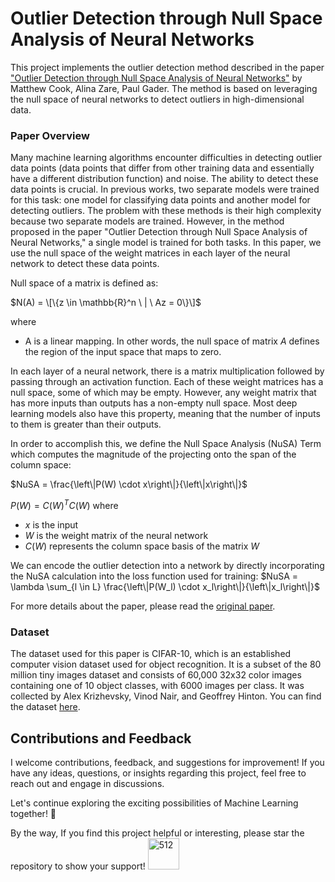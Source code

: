 # Outlier Detection through Null Space Analysis of Neural Networks

This project implements the outlier detection method described in the paper ["Outlier Detection through Null Space Analysis of Neural Networks"](https://arxiv.org/pdf/2007.01263.pdf) by Matthew Cook, Alina Zare, Paul Gader. The method is based on leveraging the null space of neural networks to detect outliers in high-dimensional data.


### Paper Overview

Many machine learning algorithms encounter difficulties in detecting outlier data points (data points that differ from other training data and essentially have a different distribution function) and noise. The ability to detect these data points is crucial. In previous works, two separate models were trained for this task: one model for classifying data points and another model for detecting outliers. The problem with these methods is their high complexity because two separate models are trained. However, in the method proposed in the paper "Outlier Detection through Null Space Analysis of Neural Networks," a single model is trained for both tasks. In this paper, we use the null space of the weight matrices in each layer of the neural network to detect these data points.

Null space of a matrix is defined as: 


$N(A) = \[\{z \in \mathbb{R}^n \ | \ Az = 0\}\]$

where 
- A is a linear mapping. In other words, the null space of matrix $A$ defines the region of the input space that maps to zero.


In each layer of a neural network, there is a matrix multiplication followed by passing through an activation function. Each of these weight matrices has a null space, some of which may be empty. However, any weight matrix that has more inputs than outputs has a non-empty null space. Most deep learning models also have this property, meaning that the number of inputs to them is greater than their outputs.

In order to accomplish this, we define the Null Space Analysis (NuSA) Term which computes the magnitude of the
projecting onto the span of the column space: 

$NuSA = \frac{\left\|P(W) \cdot x\right\|}{\left\|x\right\|}$
 
$P(W) = C(W)^T C(W)$
where
- $x$ is the input
- $W$ is the weight matrix of the neural network
- $C(W)$ represents the column space basis of the matrix $W$

We can encode the outlier detection into a network by directly incorporating the NuSA
calculation into the loss function used for training: 
$NuSA = \lambda \sum_{l \in L} \frac{\left\|P(W_l) \cdot x_l\right\|}{\left\|x_l\right\|}$

For more details about the paper, please read the [original paper](https://arxiv.org/pdf/2007.01263.pdf).
### Dataset
The dataset used for this paper is CIFAR-10, which is an established computer vision dataset used for object recognition. It is a subset of the 80 million tiny images dataset and consists of 60,000 32x32 color images containing one of 10 object classes, with 6000 images per class. It was collected by Alex Krizhevsky, Vinod Nair, and Geoffrey Hinton. You can find the dataset [here](https://www.kaggle.com/c/cifar-10/).

## Contributions and Feedback

I welcome contributions, feedback, and suggestions for improvement! If you have any ideas, questions, or insights regarding this project, feel free to reach out and engage in discussions.

Let's continue exploring the exciting possibilities of Machine Learning together! 🚀

By the way, If you find this project helpful or interesting, please star the repository to show your support! <img src="https://github.com/MohammadAmini1998/MohammadAmini1998/assets/49214384/51261e26-5869-4450-bf43-8f19aacce80d" alt="512" width="50" height="50">













